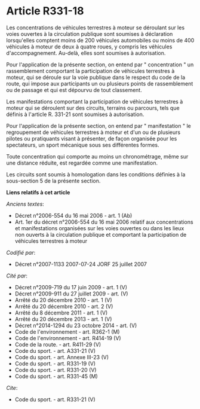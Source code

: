 # Article R331-18

Les concentrations de véhicules terrestres à moteur se déroulant sur les voies ouvertes à la circulation publique sont
soumises à déclaration lorsqu'elles comptent moins de 200 véhicules automobiles ou moins de 400 véhicules à moteur de deux à
quatre roues, y compris les véhicules d'accompagnement. Au-delà, elles sont soumises à autorisation.

Pour l'application de la présente section, on entend par " concentration " un rassemblement comportant la participation de
véhicules terrestres à moteur, qui se déroule sur la voie publique dans le respect du code de la route, qui impose aux
participants un ou plusieurs points de rassemblement ou de passage et qui est dépourvu de tout classement.

Les manifestations comportant la participation de véhicules terrestres à moteur qui se déroulent sur des circuits, terrains
ou parcours, tels que définis à l'article R. 331-21 sont soumises à autorisation.

Pour l'application de la présente section, on entend par " manifestation " le regroupement de véhicules terrestres à moteur
et d'un ou de plusieurs pilotes ou pratiquants visant à présenter, de façon organisée pour les spectateurs, un sport
mécanique sous ses différentes formes.

Toute concentration qui comporte au moins un chronométrage, même sur une distance réduite, est regardée comme une
manifestation.

Les circuits sont soumis à homologation dans les conditions définies à la sous-section 5 de la présente section.

**Liens relatifs à cet article**

_Anciens textes_:

  - Décret n°2006-554 du 16 mai 2006 - art. 1 (Ab)
  - Art. 1er du décret n°2006-554 du 16 mai 2006 relatif aux concentrations et manifestations organisées sur les voies ouvertes ou dans les lieux non ouverts à la circulation publique et comportant la participation de véhicules terrestres à moteur

_Codifié par_:

  - Décret n°2007-1133 2007-07-24 JORF 25 juillet 2007

_Cité par_:

  - Décret n°2009-719  du 17 juin 2009 - art. 1 (V)
  - Décret n°2009-911 du 27 juillet 2009 - art. (V)
  - Arrêté du 20 décembre 2010 - art. 1 (V)
  - Arrêté du 20 décembre 2010 - art. 2 (V)
  - Arrêté du 8 décembre 2011 - art. 1 (V)
  - Arrêté du 20 décembre 2013 - art. 1 (V)
  - Décret n°2014-1294 du 23 octobre 2014 - art. (V)
  - Code de l'environnement - art. R362-1 (M)
  - Code de l'environnement - art. R414-19 (V)
  - Code de la route. - art. R411-29 (V)
  - Code du sport. - art. A331-21 (V)
  - Code du sport. - art. Annexe III-23 (V)
  - Code du sport. - art. R331-19 (V)
  - Code du sport. - art. R331-20 (V)
  - Code du sport. - art. R331-45 (M)

_Cite_:

  - Code du sport. - art. R331-21 (V)

